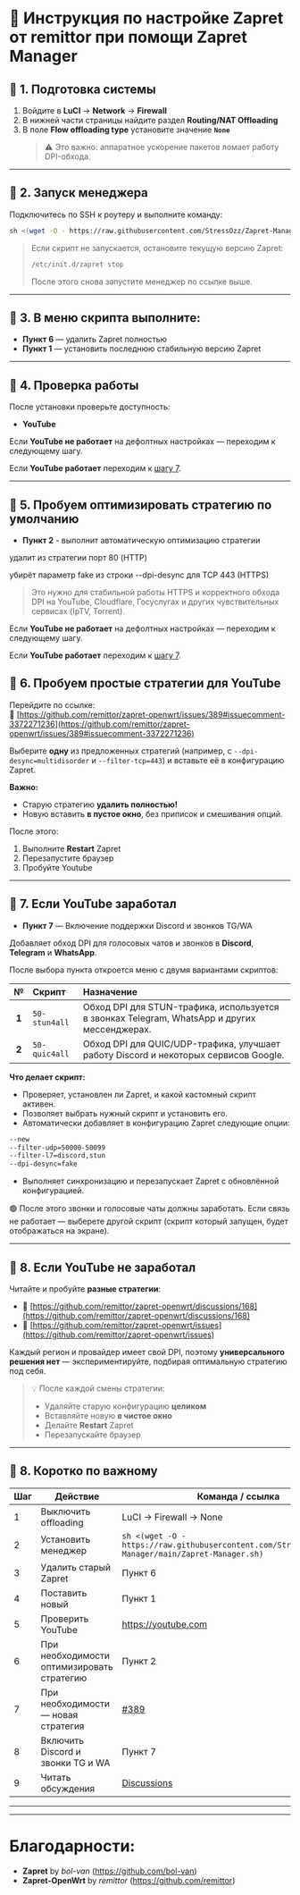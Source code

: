 # 🧩 Инструкция по настройке Zapret от remittor при помощи Zapret Manager

## 🔹 1. Подготовка системы

1. Войдите в **LuCI** → **Network** → **Firewall**
2. В нижней части страницы найдите раздел **Routing/NAT Offloading**
3. В поле **Flow offloading type** установите значение **`None`**
   > ⚠️ Это важно: аппаратное ускорение пакетов ломает работу DPI-обхода.

---

## 🔹 2. Запуск менеджера

Подключитесь по SSH к роутеру и выполните команду:

```bash
sh <(wget -O - https://raw.githubusercontent.com/StressOzz/Zapret-Manager/main/Zapret-Manager.sh)
```

>Если скрипт не запускается, остановите текущую версию Zapret:
>
>```bash
>/etc/init.d/zapret stop
>```
>
>После этого снова запустите менеджер по ссылке выше.

---

## 🔹 3. В меню скрипта выполните:

- **Пункт 6** — удалить Zapret полностью  
- **Пункт 1** — установить последнюю стабильную версию Zapret  

---

## 🔹 4. Проверка работы

После установки проверьте доступность:
- **YouTube**

Если **YouTube не работает** на дефолтных настройках — переходим к следующему шагу.

Если **YouTube работает** переходим к [шагу 7](#-7-Если-YouTube-заработал).

---
## 🔹 5. Пробуем оптимизировать стратегию по умолчанию

- **Пункт 2** - выполнит автоматическую оптимизацию стратегии

удалит из стратегии порт 80 (HTTP)

убирёт параметр fake из строки --dpi-desync для TCP 443 (HTTPS)

> Это нужно для стабильной работы HTTPS и корректного обхода DPI на YouTube, Cloudflare, Госуслугах и других чувствительных сервисах (IpTV, Torrent).

Если **YouTube не работает** на дефолтных настройках — переходим к следующему шагу.

Если **YouTube работает** переходим к [шагу 7](#-7-.-Если-YouTube-заработал).

## 🔹 6. Пробуем простые стратегии для YouTube

Перейдите по ссылке:  
🔗 [https://github.com/remittor/zapret-openwrt/issues/389#issuecomment-3372271236](https://github.com/remittor/zapret-openwrt/issues/389#issuecomment-3372271236)

Выберите **одну** из предложенных стратегий (например, с `--dpi-desync=multidisorder` и `--filter-tcp=443`) и вставьте её в конфигурацию Zapret.

**Важно:**
- Старую стратегию **удалить полностью!**
- Новую вставить **в пустое окно**, без приписок и смешивания опций.

После этого:
1. Выполните **Restart** Zapret
2. Перезапустите браузер
3. Пробуйте Youtube

---

## 🔹 7. Если YouTube заработал

- **Пункт 7** — Включение поддержки Discord и звонков TG/WA 

Добавляет обход DPI для голосовых чатов и звонков в **Discord**, **Telegram** и **WhatsApp**.

После выбора пункта откроется меню с двумя вариантами скриптов:

| № | Скрипт | Назначение |
|:-:|:--|:--|
| **1** | `50-stun4all` | Обход DPI для STUN-трафика, используется в звонках Telegram, WhatsApp и других мессенджерах. |
| **2** | `50-quic4all` | Обход DPI для QUIC/UDP-трафика, улучшает работу Discord и некоторых сервисов Google. |

**Что делает скрипт:**

- Проверяет, установлен ли Zapret, и какой кастомный скрипт активен.  
- Позволяет выбрать нужный скрипт и установить его.  
- Автоматически добавляет в конфигурацию Zapret следующие опции:
```bash
--new
--filter-udp=50000-50099
--filter-l7=discord,stun
--dpi-desync=fake
```
- Выполняет синхронизацию и перезапускает Zapret с обновлённой конфигурацией.

🟢 После этого звонки и голосовые чаты должны заработать.
Если связь не работает — выберете другой скрипт (скрипт который запущен, будет отображаться на экране).

---

## 🔹 8. Если YouTube не заработал

Читайте и пробуйте **разные стратегии**:
- 🔗 [https://github.com/remittor/zapret-openwrt/discussions/168](https://github.com/remittor/zapret-openwrt/discussions/168)
- 🔗 [https://github.com/remittor/zapret-openwrt/issues](https://github.com/remittor/zapret-openwrt/issues)

Каждый регион и провайдер имеет свой DPI, поэтому **универсального решения нет** — экспериментируйте, подбирая оптимальную стратегию под себя.

> 💡 После каждой смены стратегии:
> - Удаляйте старую конфигурацию **целиком**
> - Вставляйте новую **в чистое окно**
> - Делайте **Restart** Zapret
> - Перезапускайте браузер

---

## 🔹 8. Коротко по важному

| Шаг | Действие | Команда / ссылка |
|------|-----------|------------------|
| 1 | Выключить offloading | LuCI → Firewall → None |
| 2 | Установить менеджер | `sh <(wget -O - https://raw.githubusercontent.com/StressOzz/Zapret-Manager/main/Zapret-Manager.sh)` |
| 3 | Удалить старый Zapret | Пункт 6 |
| 4 | Поставить новый | Пункт 1 |
| 5 | Проверить YouTube | https://youtube.com |
| 6 | При необходимости оптимизировать стратегию | Пункт 2 |
| 7 | При необходимости — новая стратегия | [#389](https://github.com/remittor/zapret-openwrt/issues/389#issuecomment-3372271236) |
| 8 | Включить Discord и звонки TG и WA | Пункт 7 |
| 9 | Читать обсуждения | [Discussions](https://github.com/remittor/zapret-openwrt/discussions/168) |

---
---

# Благодарности:

- **Zapret** by *bol-van* (https://github.com/bol-van)
- **Zapret-OpenWrt** by *remittor* (https://github.com/remittor)
